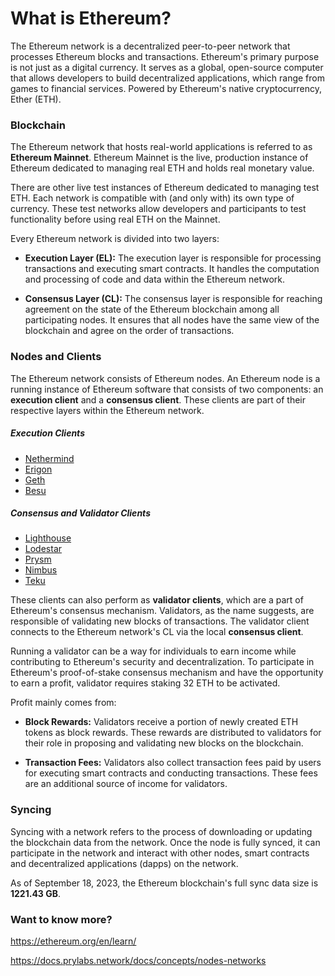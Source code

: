 # What is Ethereum?

The Ethereum network is a decentralized peer-to-peer network that processes Ethereum blocks and transactions. Ethereum's primary purpose is not just as a digital currency. It serves as a global, open-source computer that allows developers to build decentralized applications, which range from games to financial services. Powered by Ethereum's native cryptocurrency, Ether (ETH).

### Blockchain

The Ethereum network that hosts real-world applications is referred to as **Ethereum Mainnet**. Ethereum Mainnet is the live, production instance of Ethereum dedicated to managing real ETH and holds real monetary value.

There are other live test instances of Ethereum dedicated to managing test ETH. Each network is compatible with (and only with) its own type of currency. These test networks allow developers and participants to test functionality before using real ETH on the Mainnet.

Every Ethereum network is divided into two layers:

- **Execution Layer (EL):** The execution layer is responsible for processing transactions and executing smart contracts. It handles the computation and processing of code and data within the Ethereum network.

- **Consensus Layer (CL):** The consensus layer is responsible for reaching agreement on the state of the Ethereum blockchain among all participating nodes. It ensures that all nodes have the same view of the blockchain and agree on the order of transactions.
  
### Nodes and Clients

The Ethereum network consists of Ethereum nodes. An Ethereum node is a running instance of Ethereum software that consists of two components: an **execution client** and a **consensus client**. These clients are part of their respective layers within the Ethereum network.
##### Execution Clients

- [Nethermind](https://nethermind.io/) 
- [Erigon](https://github.com/ledgerwatch/erigon)
- [Geth](https://geth.ethereum.org/)
- [Besu](https://besu.hyperledger.org/en/stable/)
##### Consensus and Validator Clients

- [Lighthouse](https://lighthouse.sigmaprime.io/)
- [Lodestar](https://lodestar.chainsafe.io/)
- [Prysm](https://prysmaticlabs.com/)
- [Nimbus](https://nimbus.team/)
- [Teku](https://consensys.io/teku/)

These clients can also perform as **validator clients**, which are a part of Ethereum's consensus mechanism. Validators, as the name suggests, are responsible of validating new blocks of transactions. The validator client connects to the Ethereum network's CL via the local **consensus client**.

Running a validator can be a way for individuals to earn income while contributing to Ethereum's security and decentralization. To participate in Ethereum's proof-of-stake consensus mechanism and have the opportunity to earn a profit, validator requires staking  32 ETH to be activated.

Profit mainly comes from:

- **Block Rewards:** Validators receive a portion of newly created ETH tokens as block rewards. These rewards are distributed to validators for their role in proposing and validating new blocks on the blockchain.

-  **Transaction Fees:** Validators also collect transaction fees paid by users for executing smart contracts and conducting transactions. These fees are an additional source of income for validators.
  
### Syncing

Syncing with a network refers to the process of downloading or updating the blockchain data from the network. Once the node is fully synced, it can participate in the network and interact with other nodes, smart contracts and decentralized applications (dapps) on the network.

As of September 18, 2023, the Ethereum blockchain's full sync data size is **1221.43 GB**.

### Want to know more?

https://ethereum.org/en/learn/

https://docs.prylabs.network/docs/concepts/nodes-networks